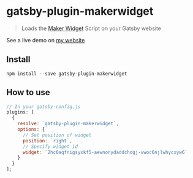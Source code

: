 # gatsby-plugin-makerwidget

> Loads the [Maker Widget](https://makerwidget.com) Script on your Gatsby website

See a live demo on [my website](https://akshaykadam.me)

## Install

`npm install --save gatsby-plugin-makerwidget`

## How to use

```javascript
// In your gatsby-config.js
plugins: [
  {
    resolve: `gatsby-plugin-makerwidget`,
    options: {
      // Set position of widget
      position: `right`,
      // Specify widget id
      widget: `2hc0aqfnigsyxkf5-aewnonydaddchdgj-vwoc6njlwhycxyw6`
    }
  }
];
```

